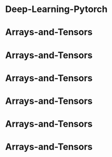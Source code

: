 # Deep-Learning-Pytorch
# Arrays-and-Tensors
# Arrays-and-Tensors
# Arrays-and-Tensors
# Arrays-and-Tensors
# Arrays-and-Tensors
# Arrays-and-Tensors
